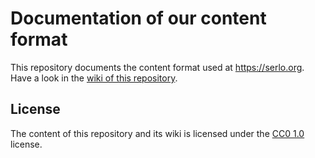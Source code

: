 # Documentation of our content format

This repository documents the content format used at https://serlo.org. Have a look in the [wiki of this repository](https://github.com/serlo/editor-documentation/wiki).

## License

The content of this repository and its wiki is licensed under the [CC0 1.0](https://creativecommons.org/publicdomain/zero/1.0/deed.en) license.
